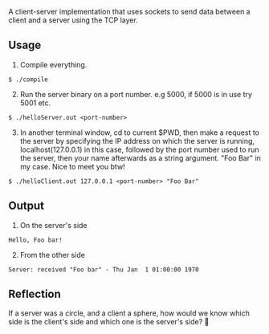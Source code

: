 A client-server implementation that uses sockets to send data between a client and a server using the TCP layer.

## Usage

1. Compile everything.
```
$ ./compile
```
2. Run the server binary on a port number. e.g 5000, if 5000 is in use try 5001 etc.
```
$ ./helloServer.out <port-number>
```
3. In another terminal window, cd to current $PWD, then make a request to the server 
by specifying the IP address on which the server is running, localhost(127.0.0.1) in this case,
followed by the port number used to run the server, then your name afterwards as a string argument. 
"Foo Bar" in my case. Nice to meet you btw!
```
$ ./helloClient.out 127.0.0.1 <port-number> "Foo Bar"
```

## Output

1. On the server's side
```
Hello, Foo bar!

```
2. From the other side
```
Server: received "Foo bar" - Thu Jan  1 01:00:00 1970
```

## Reflection
If a server was a circle, and a client a sphere, how would we know which side is the client's side and which one is the server's side? 🤔